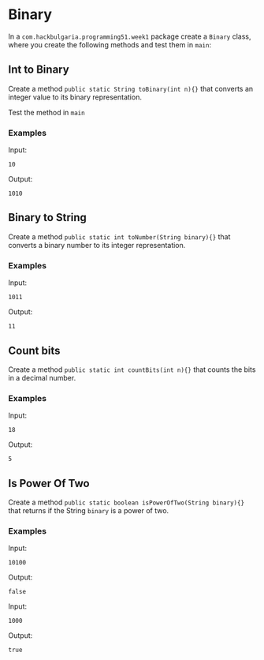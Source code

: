 # Binary

In a `com.hackbulgaria.programming51.week1` package create a `Binary` class, where you create the following methods and test them in `main`:

## Int to Binary

Create a method `public static String toBinary(int n){}` that converts an integer value to its binary representation.

Test the method in `main`

### Examples

Input:

```
10
```

Output:

```
1010
```

## Binary to String

Create a method `public static int toNumber(String binary){}` that converts a binary number to its integer representation.

### Examples

Input:

```
1011
```

Output:

```
11
```

## Count bits

Create a method `public static int countBits(int n){}` that counts the bits in a decimal number.

### Examples

Input:

```
18
```

Output:

```
5
```

## Is Power Of Two
 
Create a method `public static boolean isPowerOfTwo(String binary){}` that returns if the String `binary` is a power of two.

### Examples

Input:

```
10100
```

Output:

```
false
```

Input:

```
1000
```

Output:

```
true
```